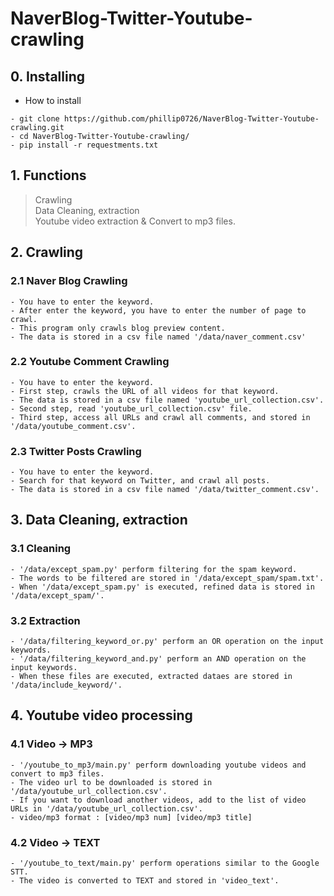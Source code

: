 # NaverBlog-Twitter-Youtube-crawling

## 0. Installing
- How to install

```
- git clone https://github.com/phillip0726/NaverBlog-Twitter-Youtube-crawling.git
- cd NaverBlog-Twitter-Youtube-crawling/
- pip install -r requestments.txt
```

## 1. Functions
> Crawling </br>
> Data Cleaning, extraction </br>
> Youtube video extraction & Convert to mp3 files. </br>

## 2. Crawling
### 2.1 Naver Blog Crawling
```
- You have to enter the keyword.
- After enter the keyword, you have to enter the number of page to crawl.
- This program only crawls blog preview content.
- The data is stored in a csv file named '/data/naver_comment.csv'
```

### 2.2 Youtube Comment Crawling
```
- You have to enter the keyword.
- First step, crawls the URL of all videos for that keyword.
- The data is stored in a csv file named 'youtube_url_collection.csv'.
- Second step, read 'youtube_url_collection.csv' file.
- Third step, access all URLs and crawl all comments, and stored in '/data/youtube_comment.csv'.
```

### 2.3 Twitter Posts Crawling
```
- You have to enter the keyword.
- Search for that keyword on Twitter, and crawl all posts.
- The data is stored in a csv file named '/data/twitter_comment.csv'.
```

## 3. Data Cleaning, extraction
### 3.1 Cleaning
```
- '/data/except_spam.py' perform filtering for the spam keyword.
- The words to be filtered are stored in '/data/except_spam/spam.txt'.
- When '/data/except_spam.py' is executed, refined data is stored in '/data/except_spam/'.
```
### 3.2 Extraction
```
- '/data/filtering_keyword_or.py' perform an OR operation on the input keywords.
- '/data/filtering_keyword_and.py' perform an AND operation on the input keywords.
- When these files are executed, extracted dataes are stored in '/data/include_keyword/'.
```
## 4. Youtube video processing
### 4.1 Video -> MP3
```
- '/youtube_to_mp3/main.py' perform downloading youtube videos and convert to mp3 files.
- The video url to be downloaded is stored in '/data/youtube_url_collection.csv'.
- If you want to download another videos, add to the list of video URLs in '/data/youtube_url_collection.csv'.
- video/mp3 format : [video/mp3 num] [video/mp3 title]
```

### 4.2 Video -> TEXT
```
- '/youtube_to_text/main.py' perform operations similar to the Google STT.
- The video is converted to TEXT and stored in 'video_text'.
```
